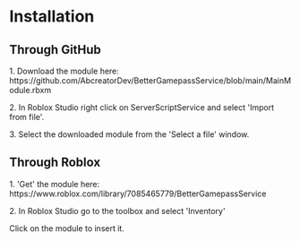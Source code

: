 <h1>Installation</h1>
<h2>Through GitHub</h2>
<p>1. Download the module here: https://github.com/AbcreatorDev/BetterGamepassService/blob/main/MainModule.rbxm</p>
<p>2. In Roblox Studio right click on ServerScriptService and select 'Import from file'.</p>
<p>3. Select the downloaded module from the 'Select a file' window.</p>
<h2>Through Roblox</h2>
<p>1. 'Get' the module here: https://www.roblox.com/library/7085465779/BetterGamepassService</p>
<p>2. In Roblox Studio go to the toolbox and select 'Inventory'</p>
<image scr='https://user-images.githubusercontent.com/86627085/125355361-d4b41480-e35c-11eb-8a71-71f7522aa389.png'
<p>Click on the module to insert it.</p>
